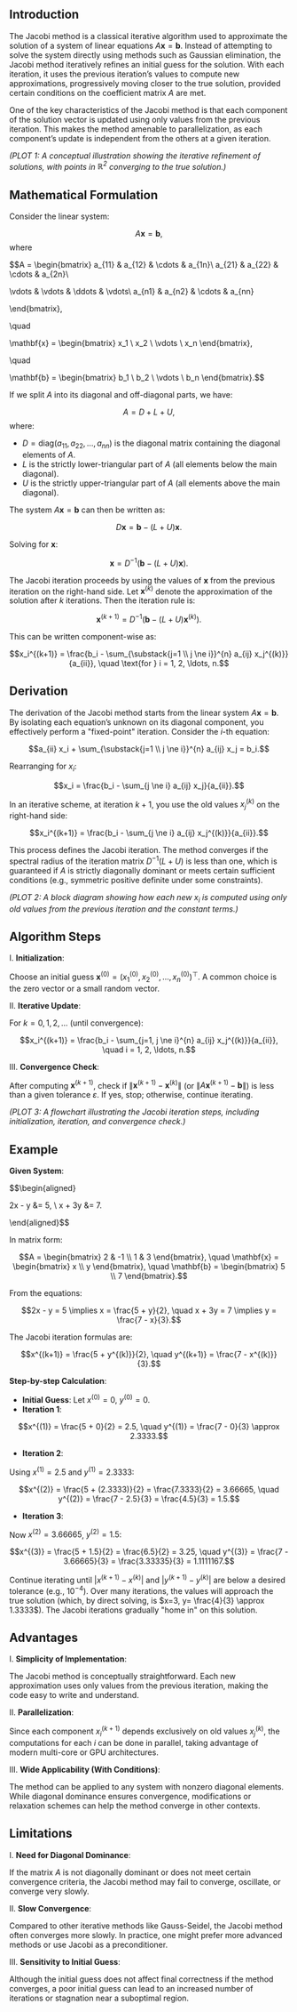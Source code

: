 ## Introduction

The Jacobi method is a classical iterative algorithm used to approximate the solution of a system of linear equations $A\mathbf{x} = \mathbf{b}$. Instead of attempting to solve the system directly using methods such as Gaussian elimination, the Jacobi method iteratively refines an initial guess for the solution. With each iteration, it uses the previous iteration’s values to compute new approximations, progressively moving closer to the true solution, provided certain conditions on the coefficient matrix $A$ are met.

One of the key characteristics of the Jacobi method is that each component of the solution vector is updated using only values from the previous iteration. This makes the method amenable to parallelization, as each component’s update is independent from the others at a given iteration.

*(PLOT 1: A conceptual illustration showing the iterative refinement of solutions, with points in $\mathbb{R}^2$ converging to the true solution.)*

## Mathematical Formulation

Consider the linear system:

$$A\mathbf{x} = \mathbf{b},$$
where 

$$A = \begin{bmatrix}
a_{11} & a_{12} & \cdots & a_{1n}\\
a_{21} & a_{22} & \cdots & a_{2n}\\

\vdots & \vdots & \ddots & \vdots\\
a_{n1} & a_{n2} & \cdots & a_{nn}

\end{bmatrix},

\quad

\mathbf{x} = \begin{bmatrix} x_1 \\ x_2 \\ \vdots \\ x_n \end{bmatrix},

\quad

\mathbf{b} = \begin{bmatrix} b_1 \\ b_2 \\ \vdots \\ b_n \end{bmatrix}.$$

If we split $A$ into its diagonal and off-diagonal parts, we have:

$$A = D + L + U,$$
where:
- $D = \text{diag}(a_{11}, a_{22}, \ldots, a_{nn})$ is the diagonal matrix containing the diagonal elements of $A$.
- $L$ is the strictly lower-triangular part of $A$ (all elements below the main diagonal).
- $U$ is the strictly upper-triangular part of $A$ (all elements above the main diagonal).

The system $A\mathbf{x} = \mathbf{b}$ can then be written as:

$$D\mathbf{x} = \mathbf{b} - (L+U)\mathbf{x}.$$

Solving for $\mathbf{x}$:

$$\mathbf{x} = D^{-1}(\mathbf{b} - (L+U)\mathbf{x}).$$

The Jacobi iteration proceeds by using the values of $\mathbf{x}$ from the previous iteration on the right-hand side. Let $\mathbf{x}^{(k)}$ denote the approximation of the solution after $k$ iterations. Then the iteration rule is:

$$\mathbf{x}^{(k+1)} = D^{-1}\bigl(\mathbf{b} - (L+U)\mathbf{x}^{(k)}\bigr).$$

This can be written component-wise as:

$$x_i^{(k+1)} = \frac{b_i - \sum_{\substack{j=1 \\ j \ne i}}^{n} a_{ij} x_j^{(k)}}{a_{ii}}, \quad \text{for } i = 1, 2, \ldots, n.$$

## Derivation

The derivation of the Jacobi method starts from the linear system $A\mathbf{x} = \mathbf{b}$. By isolating each equation’s unknown on its diagonal component, you effectively perform a "fixed-point" iteration. Consider the $i$-th equation:

$$a_{ii} x_i + \sum_{\substack{j=1 \\ j \ne i}}^{n} a_{ij} x_j = b_i.$$

Rearranging for $x_i$:

$$x_i = \frac{b_i - \sum_{j \ne i} a_{ij} x_j}{a_{ii}}.$$

In an iterative scheme, at iteration $k+1$, you use the old values $x_j^{(k)}$ on the right-hand side:

$$x_i^{(k+1)} = \frac{b_i - \sum_{j \ne i} a_{ij} x_j^{(k)}}{a_{ii}}.$$

This process defines the Jacobi iteration. The method converges if the spectral radius of the iteration matrix $D^{-1}(L+U)$ is less than one, which is guaranteed if $A$ is strictly diagonally dominant or meets certain sufficient conditions (e.g., symmetric positive definite under some constraints).

*(PLOT 2: A block diagram showing how each new $x_i$ is computed using only old values from the previous iteration and the constant terms.)*

## Algorithm Steps

I. **Initialization**:  

Choose an initial guess $\mathbf{x}^{(0)} = (x_1^{(0)}, x_2^{(0)}, \ldots, x_n^{(0)})^\top$. A common choice is the zero vector or a small random vector.

II. **Iterative Update**:  

For $k = 0,1,2,\ldots$ (until convergence):

$$x_i^{(k+1)} = \frac{b_i - \sum_{j=1, j \ne i}^{n} a_{ij} x_j^{(k)}}{a_{ii}}, \quad i = 1, 2, \ldots, n.$$

III. **Convergence Check**:  

After computing $\mathbf{x}^{(k+1)}$, check if $\|\mathbf{x}^{(k+1)} - \mathbf{x}^{(k)}\|$ (or $\|A\mathbf{x}^{(k+1)}-\mathbf{b}\|$) is less than a given tolerance $\varepsilon$. If yes, stop; otherwise, continue iterating.

*(PLOT 3: A flowchart illustrating the Jacobi iteration steps, including initialization, iteration, and convergence check.)*

## Example

**Given System**:

$$\begin{aligned}

2x - y &= 5, \\
x + 3y &= 7.

\end{aligned}$$

In matrix form:

$$A = \begin{bmatrix} 2 & -1 \\ 1 & 3 \end{bmatrix}, \quad \mathbf{x} = \begin{bmatrix} x \\ y \end{bmatrix}, \quad \mathbf{b} = \begin{bmatrix} 5 \\ 7 \end{bmatrix}.$$

From the equations:

$$2x - y = 5 \implies x = \frac{5 + y}{2}, \quad x + 3y = 7 \implies y = \frac{7 - x}{3}.$$

The Jacobi iteration formulas are:

$$x^{(k+1)} = \frac{5 + y^{(k)}}{2}, \quad y^{(k+1)} = \frac{7 - x^{(k)}}{3}.$$

**Step-by-step Calculation**:

- **Initial Guess**: Let $x^{(0)} = 0$, $y^{(0)} = 0$.
- **Iteration 1**:

$$x^{(1)} = \frac{5 + 0}{2} = 2.5, \quad y^{(1)} = \frac{7 - 0}{3} \approx 2.3333.$$

- **Iteration 2**:

Using $x^{(1)} = 2.5$ and $y^{(1)} = 2.3333$:

$$x^{(2)} = \frac{5 + (2.3333)}{2} = \frac{7.3333}{2} = 3.66665, \quad
y^{(2)} = \frac{7 - 2.5}{3} = \frac{4.5}{3} = 1.5.$$

- **Iteration 3**:

Now $x^{(2)} = 3.66665$, $y^{(2)} = 1.5$:

$$x^{(3)} = \frac{5 + 1.5}{2} = \frac{6.5}{2} = 3.25, \quad
y^{(3)} = \frac{7 - 3.66665}{3} = \frac{3.33335}{3} = 1.1111167.$$

Continue iterating until $|x^{(k+1)} - x^{(k)}|$ and $|y^{(k+1)} - y^{(k)}|$ are below a desired tolerance (e.g., $10^{-4}$). Over many iterations, the values will approach the true solution (which, by direct solving, is $x=3, y= \frac{4}{3} \approx 1.3333$). The Jacobi iterations gradually "home in" on this solution.

## Advantages

I. **Simplicity of Implementation**:  

The Jacobi method is conceptually straightforward. Each new approximation uses only values from the previous iteration, making the code easy to write and understand.

II. **Parallelization**:  

Since each component $x_i^{(k+1)}$ depends exclusively on old values $x_j^{(k)}$, the computations for each $i$ can be done in parallel, taking advantage of modern multi-core or GPU architectures.

III. **Wide Applicability (With Conditions)**:  

The method can be applied to any system with nonzero diagonal elements. While diagonal dominance ensures convergence, modifications or relaxation schemes can help the method converge in other contexts.

## Limitations

I. **Need for Diagonal Dominance**:  

If the matrix $A$ is not diagonally dominant or does not meet certain convergence criteria, the Jacobi method may fail to converge, oscillate, or converge very slowly.

II. **Slow Convergence**:  

Compared to other iterative methods like Gauss-Seidel, the Jacobi method often converges more slowly. In practice, one might prefer more advanced methods or use Jacobi as a preconditioner.

III. **Sensitivity to Initial Guess**:  

Although the initial guess does not affect final correctness if the method converges, a poor initial guess can lead to an increased number of iterations or stagnation near a suboptimal region.
